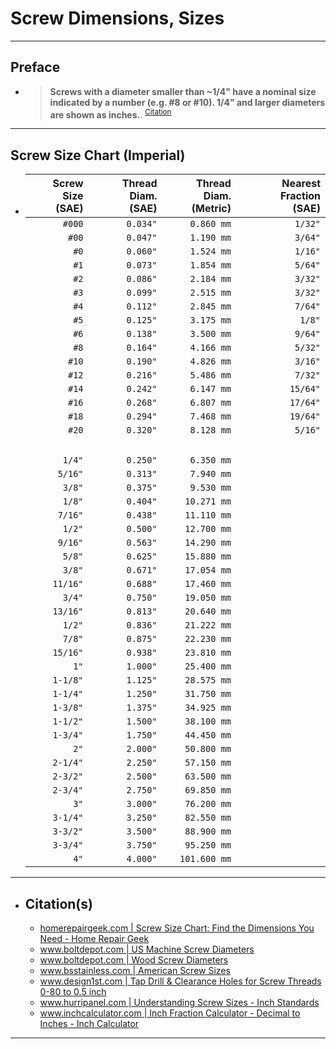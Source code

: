 <!-- https://github.com/mcavallo-git/Coding/blob/main/hardware/screws-screwdrivers/screw-dimensions-sizes.md -->

# Screw Dimensions, Sizes

<!-- ------------------------------ -->

***
## Preface
  - > **Screws with a diameter smaller than ~1/4" have a nominal size indicated by a number (e.g. #8 or #10). 1/4" and larger diameters are shown as inches.**. <sup><a href="http://www.hurripanel.com/content/218822/pdf_docs/screw_size_chart.pdf">Citation</a></sup>

<!-- ------------------------------ -->

***
## Screw Size Chart (Imperial)
  - | Screw Size<br />(SAE) | Thread Diam.<br />(SAE) | Thread Diam.<br />(Metric) | Nearest Fraction<br />(SAE) |
    | --------------------: | ----------------------: | -------------------------: | --------------------------: |
    |                `#000` |                `0.034"` |                 `0.860 mm` |                     `1/32"` |
    |                 `#00` |                `0.047"` |                 `1.190 mm` |                     `3/64"` |
    |                  `#0` |                `0.060"` |                 `1.524 mm` |                     `1/16"` |
    |                  `#1` |                `0.073"` |                 `1.854 mm` |                     `5/64"` |
    |                  `#2` |                `0.086"` |                 `2.184 mm` |                     `3/32"` |
    |                  `#3` |                `0.099"` |                 `2.515 mm` |                     `3/32"` |
    |                  `#4` |                `0.112"` |                 `2.845 mm` |                     `7/64"` |
    |                  `#5` |                `0.125"` |                 `3.175 mm` |                      `1/8"` |
    |                  `#6` |                `0.138"` |                 `3.500 mm` |                     `9/64"` |
    |                  `#8` |                `0.164"` |                 `4.166 mm` |                     `5/32"` |
    |                 `#10` |                `0.190"` |                 `4.826 mm` |                     `3/16"` |
    |                 `#12` |                `0.216"` |                 `5.486 mm` |                     `7/32"` |
    |                 `#14` |                `0.242"` |                 `6.147 mm` |                    `15/64"` |
    |                 `#16` |                `0.268"` |                 `6.807 mm` |                    `17/64"` |
    |                 `#18` |                `0.294"` |                 `7.468 mm` |                    `19/64"` |
    |                 `#20` |                `0.320"` |                 `8.128 mm` |                     `5/16"` |
    |                <br /> |                  <br /> |                     <br /> |                      <br /> |
    |                `1/4"` |                `0.250"` |                 `6.350 mm` |                             |
    |               `5/16"` |                `0.313"` |                 `7.940 mm` |                             |
    |                `3/8"` |                `0.375"` |                 `9.530 mm` |                             |
    |                `1/8"` |                `0.404"` |                `10.271 mm` |                             |
    |               `7/16"` |                `0.438"` |                `11.110 mm` |                             |
    |                `1/2"` |                `0.500"` |                `12.700 mm` |                             |
    |               `9/16"` |                `0.563"` |                `14.290 mm` |                             |
    |                `5/8"` |                `0.625"` |                `15.880 mm` |                             |
    |                `3/8"` |                `0.671"` |                `17.054 mm` |                             |
    |              `11/16"` |                `0.688"` |                `17.460 mm` |                             |
    |                `3/4"` |                `0.750"` |                `19.050 mm` |                             |
    |              `13/16"` |                `0.813"` |                `20.640 mm` |                             |
    |                `1/2"` |                `0.836"` |                `21.222 mm` |                             |
    |                `7/8"` |                `0.875"` |                `22.230 mm` |                             |
    |              `15/16"` |                `0.938"` |                `23.810 mm` |                             |
    |                  `1"` |                `1.000"` |                `25.400 mm` |                             |
    |              `1-1/8"` |                `1.125"` |                `28.575 mm` |                             |
    |              `1-1/4"` |                `1.250"` |                `31.750 mm` |                             |
    |              `1-3/8"` |                `1.375"` |                `34.925 mm` |                             |
    |              `1-1/2"` |                `1.500"` |                `38.100 mm` |                             |
    |              `1-3/4"` |                `1.750"` |                `44.450 mm` |                             |
    |                  `2"` |                `2.000"` |                `50.800 mm` |                             |
    |              `2-1/4"` |                `2.250"` |                `57.150 mm` |                             |
    |              `2-3/2"` |                `2.500"` |                `63.500 mm` |                             |
    |              `2-3/4"` |                `2.750"` |                `69.850 mm` |                             |
    |                  `3"` |                `3.000"` |                `76.200 mm` |                             |
    |              `3-1/4"` |                `3.250"` |                `82.550 mm` |                             |
    |              `3-3/2"` |                `3.500"` |                `88.900 mm` |                             |
    |              `3-3/4"` |                `3.750"` |                `95.250 mm` |                             |
    |                  `4"` |                `4.000"` |               `101.600 mm` |                             |



***

- ## Citation(s)
  - [homerepairgeek.com | Screw Size Chart: Find the Dimensions You Need - Home Repair Geek](https://homerepairgeek.com/tips/screw-size-chart.html)
  - [www.boltdepot.com | US Machine Screw Diameters](https://www.boltdepot.com/fastener-information/machine-screws/machine-screw-diameter.aspx)
  - [www.boltdepot.com | Wood Screw Diameters](https://www.boltdepot.com/fastener-information/wood-screws/Wood-Screw-Diameter.aspx)
  - [www.bsstainless.com | American Screw Sizes](https://www.bsstainless.com/american-screw-sizes)
  - [www.design1st.com | Tap Drill & Clearance Holes for Screw Threads 0-80 to 0.5 inch](https://www.design1st.com/Design-Resource-Library/engineering_data/TapDrillClearanceHoles.pdf)
  - [www.hurripanel.com | Understanding Screw Sizes - Inch Standards](http://www.hurripanel.com/content/218822/pdf_docs/screw_size_chart.pdf)
  - [www.inchcalculator.com | Inch Fraction Calculator - Decimal to Inches - Inch Calculator](https://www.inchcalculator.com/inch-fraction-calculator/)

***
